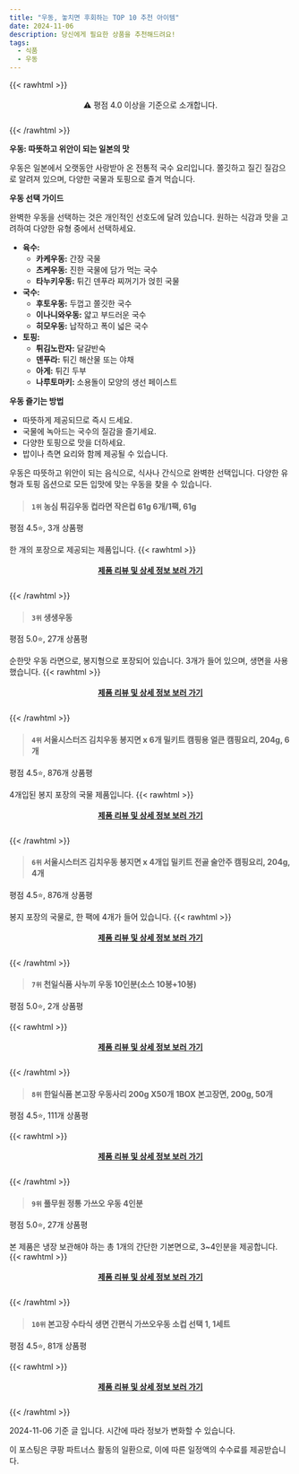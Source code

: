 ```yaml
---
title: "우동, 놓치면 후회하는 TOP 10 추천 아이템"
date: 2024-11-06
description: 당신에게 필요한 상품을 추천해드려요!
tags:
  - 식품
  - 우동
---
```

{{< rawhtml >}}<div class="toc" style="text-align: center; height: 50px; line-height: 2;">  <p>⚠️ 평점 4.0 이상을 기준으로 소개합니다.<br></p></div> {{< /rawhtml >}}

**우동: 따뜻하고 위안이 되는 일본의 맛**

우동은 일본에서 오랫동안 사랑받아 온 전통적 국수 요리입니다. 쫄깃하고 질긴 질감으로 알려져 있으며, 다양한 국물과 토핑으로 즐겨 먹습니다.

**우동 선택 가이드**

완벽한 우동을 선택하는 것은 개인적인 선호도에 달려 있습니다. 원하는 식감과 맛을 고려하여 다양한 유형 중에서 선택하세요.

* **육수:**
    * **카케우동:** 간장 국물
    * **츠케우동:** 진한 국물에 담가 먹는 국수
    * **타누키우동:** 튀긴 덴푸라 찌꺼기가 얹힌 국물
* **국수:**
    * **후토우동:** 두껍고 쫄깃한 국수
    * **이나니와우동:** 얇고 부드러운 국수
    * **히모우동:** 납작하고 폭이 넓은 국수
* **토핑:**
    * **튀김노란자:** 달걀반숙
    * **덴푸라:** 튀긴 해산물 또는 야채
    * **아게:** 튀긴 두부
    * **나루토마키:** 소용돌이 모양의 생선 페이스트

**우동 즐기는 방법**

* 따뜻하게 제공되므로 즉시 드세요.
* 국물에 녹아드는 국수의 질감을 즐기세요.
* 다양한 토핑으로 맛을 더하세요.
* 밥이나 측면 요리와 함께 제공될 수 있습니다.

우동은 따뜻하고 위안이 되는 음식으로, 식사나 간식으로 완벽한 선택입니다. 다양한 유형과 토핑 옵션으로 모든 입맛에 맞는 우동을 찾을 수 있습니다.


>#### `1위` 농심 튀김우동 컵라면 작은컵 61g 6개/1팩, 61g
평점 4.5⭐, 3개 상품평

한 개의 포장으로 제공되는 제품입니다.
{{< rawhtml >}}<div class="toc" style="text-align: center; height: 50px; line-height: 2;"><p><b><a href="https://link.coupang.com/re/AFFSDP?lptag=AF5033054&pageKey=8245774321&itemId=22814745234&vendorItemId=89849588026&traceid=V0-153-c71d1fbdd70deb51&clickBeacon=e1b49a10-9bff-11ef-aefb-c90432c4eff6%7E3&requestid=20241106142757720271611421&token=31850C%7CMIXED">제품 리뷰 및 상세 정보 보러 가기</a></b><br></p> </div>{{< /rawhtml >}}

>#### `3위` 생생우동
평점 5.0⭐, 27개 상품평

순한맛 우동 라면으로, 봉지형으로 포장되어 있습니다. 3개가 들어 있으며, 생면을 사용했습니다.
{{< rawhtml >}}<div class="toc" style="text-align: center; height: 50px; line-height: 2;"><p><b><a href="https://link.coupang.com/re/AFFSDP?lptag=AF5033054&pageKey=7709185473&itemId=20660556218&vendorItemId=84993758087&traceid=V0-153-7cfdf2b3d1e3be4a&requestid=20241106142757720271611421&token=31850C%7CMIXED">제품 리뷰 및 상세 정보 보러 가기</a></b><br></p> </div>{{< /rawhtml >}}

>#### `4위` 서울시스터즈 김치우동 봉지면 x 6개 밀키트 캠핑용 얼큰 캠핑요리, 204g, 6개
평점 4.5⭐, 876개 상품평

4개입된 봉지 포장의 국물 제품입니다.
{{< rawhtml >}}<div class="toc" style="text-align: center; height: 50px; line-height: 2;"><p><b><a href="https://link.coupang.com/re/AFFSDP?lptag=AF5033054&pageKey=6321611216&itemId=21520298296&vendorItemId=88780279524&traceid=V0-153-a21b7c34e17a2b1e&clickBeacon=e1b49a10-9bff-11ef-995c-bd5717d130db%7E3&requestid=20241106142757720271611421&token=31850C%7CMIXED">제품 리뷰 및 상세 정보 보러 가기</a></b><br></p> </div>{{< /rawhtml >}}

>#### `6위` 서울시스터즈 김치우동 봉지면 x 4개입 밀키트 전골 술안주 캠핑요리, 204g, 4개
평점 4.5⭐, 876개 상품평

봉지 포장의 국물로, 한 팩에 4개가 들어 있습니다.
{{< rawhtml >}}<div class="toc" style="text-align: center; height: 50px; line-height: 2;"><p><b><a href="https://link.coupang.com/re/AFFSDP?lptag=AF5033054&pageKey=6321611216&itemId=24373628706&vendorItemId=80436903940&traceid=V0-153-a21b7c34e17a2b1e&clickBeacon=e1b49a10-9bff-11ef-baa0-14260354eded%7E3&requestid=20241106142757720271611421&token=31850C%7CMIXED">제품 리뷰 및 상세 정보 보러 가기</a></b><br></p> </div>{{< /rawhtml >}}

>#### `7위` 천일식품 사누끼 우동 10인분(소스 10봉+10봉)
평점 5.0⭐, 2개 상품평


{{< rawhtml >}}<div class="toc" style="text-align: center; height: 50px; line-height: 2;"><p><b><a href="https://link.coupang.com/re/AFFSDP?lptag=AF5033054&pageKey=8202349111&itemId=19504957603&vendorItemId=81807438127&traceid=V0-153-a5627d321b3e4f27&requestid=20241106142757720271611421&token=31850C%7CMIXED">제품 리뷰 및 상세 정보 보러 가기</a></b><br></p> </div>{{< /rawhtml >}}

>#### `8위` 한일식품 본고장 우동사리 200g X50개 1BOX 본고장면, 200g, 50개
평점 4.5⭐, 111개 상품평


{{< rawhtml >}}<div class="toc" style="text-align: center; height: 50px; line-height: 2;"><p><b><a href="https://link.coupang.com/re/AFFSDP?lptag=AF5033054&pageKey=7473563351&itemId=19505881883&vendorItemId=87167174018&traceid=V0-153-1d349d7f6ff05c48&clickBeacon=e1b49a10-9bff-11ef-bdba-56818a9c1614%7E3&requestid=20241106142757720271611421&token=31850C%7CMIXED">제품 리뷰 및 상세 정보 보러 가기</a></b><br></p> </div>{{< /rawhtml >}}

>#### `9위` 풀무원 정통 가쓰오 우동 4인분
평점 5.0⭐, 27개 상품평

본 제품은 냉장 보관해야 하는 총 1개의 간단한 기본면으로, 3~4인분을 제공합니다.
{{< rawhtml >}}<div class="toc" style="text-align: center; height: 50px; line-height: 2;"><p><b><a href="https://link.coupang.com/re/AFFSDP?lptag=AF5033054&pageKey=1371175596&itemId=2403791276&vendorItemId=70398567645&traceid=V0-153-d7bf4b1b7e0ca465&requestid=20241106142757720271611421&token=31850C%7CMIXED">제품 리뷰 및 상세 정보 보러 가기</a></b><br></p> </div>{{< /rawhtml >}}

>#### `10위` 본고장 수타식 생면 간편식 가쓰오우동 소컵 선택 1, 1세트
평점 4.5⭐, 81개 상품평


{{< rawhtml >}}<div class="toc" style="text-align: center; height: 50px; line-height: 2;"><p><b><a href="https://link.coupang.com/re/AFFSDP?lptag=AF5033054&pageKey=7023629655&itemId=17307849466&vendorItemId=84478686722&traceid=V0-153-22b356bf1b0c6f41&clickBeacon=e1b49a10-9bff-11ef-ac5b-fbf8ac367cf6%7E3&requestid=20241106142757720271611421&token=31850C%7CMIXED">제품 리뷰 및 상세 정보 보러 가기</a></b><br></p> </div>{{< /rawhtml >}}


2024-11-06 기준 글 입니다.
시간에 따라 정보가 변화할 수 있습니다.

이 포스팅은 쿠팡 파트너스 활동의 일환으로, 이에 따른 일정액의 수수료를 제공받습니다.